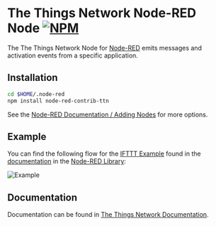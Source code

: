 # The Things Network Node-RED Node [![NPM](https://img.shields.io/npm/v/node-red-contrib-ttn.svg?maxAge=2592000)](http://flows.nodered.org/node/node-red-contrib-ttn)

The The Things Network Node for [Node-RED](http://nodered.org) emits messages and activation events from a specific application.

## Installation

```bash
cd $HOME/.node-red
npm install node-red-contrib-ttn
```

See the [Node-RED Documentation / Adding Nodes](http://nodered.org/docs/getting-started/adding-nodes) for more options.

## Example

You can find the following flow for the [IFTTT Example](https://www.thethingsnetwork.org/docs/node-red/#example-ifttt) found in the [documentation](https://www.thethingsnetwork.org/docs/node-js/) in the  [Node-RED Library](http://flows.nodered.org/flow/2d475e136cda21c3d642b0da66e565fe):

![Example](https://www.thethingsnetwork.org/docs/assets/node-red-ifttt-flow.png)

## Documentation

Documentation can be found in [The Things Network Documentation](https://www.thethingsnetwork.org/docs/node-js/).